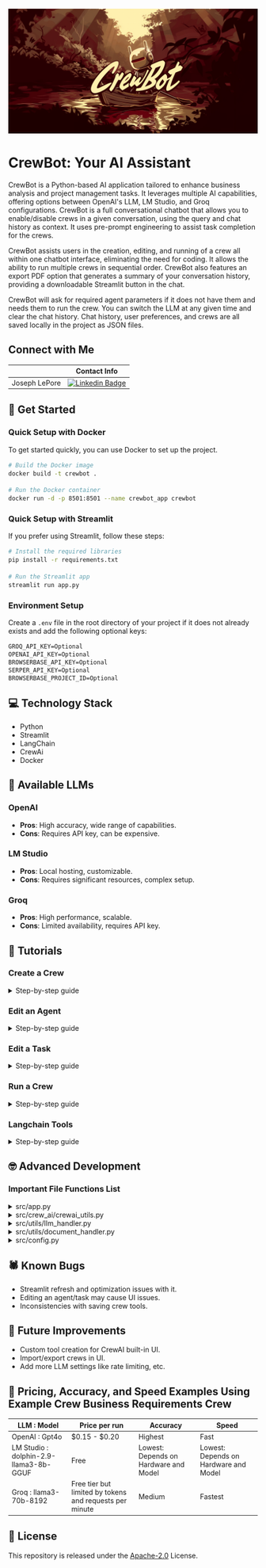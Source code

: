 ![CrewBot](src/crew_ai/crewbot_assistant.png)

# CrewBot: Your AI Assistant
CrewBot is a Python-based AI application tailored to enhance business analysis and project management tasks. It leverages multiple AI capabilities, offering options between OpenAI's LLM, LM Studio, and Groq configurations. CrewBot is a full conversational chatbot that allows you to enable/disable crews in a given conversation, using the query and chat history as context. It uses pre-prompt engineering to assist task completion for the crews.

CrewBot assists users in the creation, editing, and running of a crew all within one chatbot interface, eliminating the need for coding. It allows the ability to run multiple crews in sequential order. CrewBot also features an export PDF option that generates a summary of your conversation history, providing a downloadable Streamlit button in the chat.

CrewBot will ask for required agent parameters if it does not have them and needs them to run the crew. You can switch the LLM at any given time and clear the chat history. Chat history, user preferences, and crews are all saved locally in the project as JSON files.

## Connect with Me
|                    | Contact Info         |
|--------------------|----------------------|
| Joseph LePore  | [![Linkedin Badge](https://img.shields.io/badge/-Linkedin-blue?style=flat&logo=Linkedin&logoColor=white)](https://www.linkedin.com/in/joseph-lepore-062561b3/)    |

## 🚀 Get Started 

### Quick Setup with Docker

To get started quickly, you can use Docker to set up the project.

```sh
# Build the Docker image
docker build -t crewbot .

# Run the Docker container
docker run -d -p 8501:8501 --name crewbot_app crewbot
```

### Quick Setup with Streamlit

If you prefer using Streamlit, follow these steps:

```sh
# Install the required libraries
pip install -r requirements.txt

# Run the Streamlit app
streamlit run app.py
```

### Environment Setup

Create a `.env` file in the root directory of your project if it does not already exists and add the following optional keys:

```plaintext
GROQ_API_KEY=Optional
OPENAI_API_KEY=Optional
BROWSERBASE_API_KEY=Optional
SERPER_API_KEY=Optional
BROWSERBASE_PROJECT_ID=Optional
```

## 💻 Technology Stack
- Python
- Streamlit
- LangChain
- CrewAi
- Docker

## 🤖 Available LLMs

### OpenAI
- **Pros**: High accuracy, wide range of capabilities.
- **Cons**: Requires API key, can be expensive.

### LM Studio
- **Pros**: Local hosting, customizable.
- **Cons**: Requires significant resources, complex setup.

### Groq
- **Pros**: High performance, scalable.
- **Cons**: Limited availability, requires API key.

## 📘 Tutorials

### Create a Crew
<details>
<summary>Step-by-step guide</summary>

1. Navigate to the "Create Crew" Section:
   - Go to the sidebar and click "Create a Crew."

2. Fill in the Crew Details:
   - Enter a name for your crew.
   - Select agents and tasks to include in the crew.

3. Configure Tools:
   - Select the necessary tools from the provided list.

4. Save the Crew:
   - Click "Create Crew" to save your new crew.

</details>

### Edit an Agent
<details>
<summary>Step-by-step guide</summary>

1. Select the Crew:
   - Navigate to the crew containing the agent you want to edit.

2. Edit Agent Details:
   - Click on the agent card to open the edit form.
   - Modify the agent's name, tools, goal, and backstory.

3. Save Changes:
   - Click "Save Agent" to apply the changes.

</details>

### Edit a Task
<details>
<summary>Step-by-step guide</summary>

1. Select the Crew:
   - Navigate to the crew containing the task you want to edit.

2. Edit Task Details:
   - Click on the task card to open the edit form.
   - Modify the task's description, tools, expected output, and context.

3. Save Changes:
   - Click "Save Task" to apply the changes.

</details>

### Run a Crew
<details>
<summary>Step-by-step guide</summary>

1. Select the Crew:
   - Navigate to the crew you want to run.

2. Run the Crew:
   - Click the "Run Crew" button to initiate the process.

3. Monitor the Progress:
   - Check the interaction logs for real-time updates.

</details>

### Langchain Tools
<details>
<summary>Step-by-step guide</summary>

1. Upload Documents:
   - Use the "Upload Documents" feature in the sidebar to add necessary files.

2. Summarize and Export:
   - Use the "Summarize and Export PDF" tool to generate a summary report.

</details>

## 🤓 Advanced Development

### Important File Functions List

<details>
<summary>src/app.py</summary>

- `initialize_app`: Sets up the initial application state.
- `init_session_state`: Initializes session state variables with defaults.
- `save_user_preferences`: Saves user preferences to a JSON file.
- `create_agents`: Creates agent instances for the crew.
- `create_tasks`: Creates task instances for the crew.
- `create_crew`: Creates and runs the crew process.
- `update_task_list`: Updates the task list in the UI.
- `update_agent_list`: Updates the agent list in the UI.
- `sidebar_configuration`: Configures the sidebar UI components.
- `create_new_agent_form`: Displays the form for creating a new agent.
- `create_new_task_form`: Displays the form for creating a new task.
- `create_new_crew_container`: Displays the container for creating a new crew.
- `display_crew_list`: Displays the list of existing crews in the sidebar.
- `edit_crew_agent`: Displays the form for editing an existing agent.
- `edit_crew_task`: Displays the form for editing an existing task.

</details>

<details>
<summary>src/crew_ai/crewai_utils.py</summary>

- `get_tool_instance`: Returns an instance of the specified tool.
- `create_agents`: Creates agent instances for the crew.
- `create_tasks`: Creates task instances for the crew.
- `create_crew`: Creates and runs the crew process.
- `update_crew_json`: Updates the specific crew in the crews.json file.
- `delete_crew`: Deletes a specific crew by index.

</details>

<details>
<summary>src/utils/llm_handler.py</summary>

- `init_llm`: Initializes the LLM based on the selected model.
- `set_initial_llm`: Sets the initial LLM state.
- `update_api_key`: Updates the API key for the selected LLM.
- `update_env_file`: Updates the environment file with a new key-value pair.
- `toggle_selection`: Toggles the selection between different LLMs.
- `get_response_async`: Asynchronously gets a response from the LLM.
- `get_response`: Synchronously gets a response from the LLM.

</details>


<details>
<summary>src/utils/document_handler.py</summary>

- `handle_document_upload`: Handles document upload and processing.
- `process_uploaded_files`: Processes uploaded files and returns a list of documents.
- `save_uploaded_file`: Saves the uploaded file to the specified path.
- `load_pdf_documents`: Loads PDF documents from the specified file path.
- `load_text_document`: Loads a text document from the uploaded file.
- `process_documents`: Processes documents for embedding and retrieval.
- `initialize_qa_chain`: Initializes the QA chain for document retrieval.
- `download_pdf`: Downloads a PDF of the summary report.

</details>

<details>
<summary>src/config.py</summary>

- `initialize_app`: Initializes the application and loads environment variables.
- `get_current_preferences`: Retrieves current user preferences.
- `save_user_preferences`: Saves user preferences to a JSON file.
- `preferences_changed`: Checks if user preferences have changed.
- `save_preferences_on_change`: Saves preferences when they change.
- `load_user_preferences`: Loads user preferences from a JSON file.
- `save_chat_history`: Saves chat history to a JSON file.
- `load_chat_history`: Loads chat history from a JSON file.
- `clear_chat_history`: Clears the chat history.
- `init_session_state`: Initializes session state variables with defaults.
- `get_card_styles`: Returns the styles for a card UI component.
- `get_empty_card_styles`: Returns the styles for an empty card UI component.

</details>

## 🕷️ Known Bugs
- Streamlit refresh and optimization issues with it.
- Editing an agent/task may cause UI issues.
- Inconsistencies with saving crew tools.

## 🙏 Future Improvements
- Custom tool creation for CrewAI built-in UI.
- Import/export crews in UI.
- Add more LLM settings like rate limiting, etc.

## 💸 Pricing, Accuracy, and Speed Examples Using Example Crew Business Requirements Crew

| LLM : Model            | Price per run | Accuracy | Speed  |
|----------------|---------------|----------|--------|
| OpenAI : Gpt4o         | $0.15 - $0.20           | Highest     | Fast   |
| LM Studio : dolphin-2.9-llama3-8b-GGUF       | Free            | Lowest: Depends on Hardware and Model   | Lowest: Depends on Hardware and Model |
| Groq : llama3-70b-8192           | Free tier but limited by tokens and requests per minute          | Medium     | Fastest   |

## 🔑 License

This repository is released under the [Apache-2.0](LICENSE.md) License.
